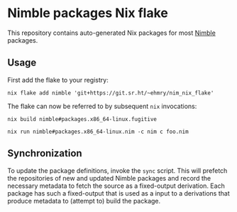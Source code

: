 # Nimble packages Nix flake

This repository contains auto-generated Nix packages for most 
[Nimble](https://github.com/nim-lang/nimble) packages.

## Usage

First add the flake to your registry:

```shell
nix flake add nimble 'git+https://git.sr.ht/~ehmry/nim_nix_flake'
```

The flake can now be referred to by subsequent `nix` invocations:
```shell
nix build nimble#packages.x86_64-linux.fugitive

nix run nimble#packages.x86_64-linux.nim -c nim c foo.nim
```

## Synchronization

To update the package definitions, invoke the `sync` script. This will prefetch 
the repositories of new and updated Nimble packages and record the necessary 
metadata to fetch the source as a fixed-output derivation. Each package has such 
a fixed-output that is used as a input to a derivations that produce metadata to 
(attempt to) build the package.
